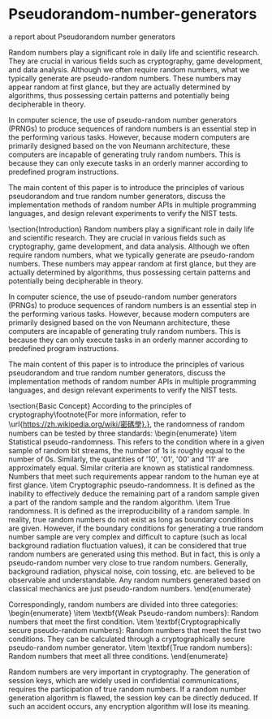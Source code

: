 # Pseudorandom-number-generators
a report about Pseudorandom number generators

Random numbers play a significant role in daily life and scientific research. They are crucial in various fields such as cryptography, game development, and data analysis. Although we often require random numbers, what we typically generate are pseudo-random numbers. These numbers may appear random at first glance, but they are actually determined by algorithms, thus possessing certain patterns and potentially being decipherable in theory. 

In computer science, the use of pseudo-random number generators (PRNGs) to produce sequences of random numbers is an essential step in the performing various tasks. However, because modern computers are primarily designed based on the von Neumann architecture, these computers are incapable of generating truly random numbers. This is because they can only execute tasks in an orderly manner according to predefined program instructions.

The main content of this paper is to introduce the principles of various pseudorandom and true random number generators, discuss the implementation methods of random number APIs in multiple programming languages, and design relevant experiments to verify the NIST tests.

\section{Introduction}
Random numbers play a significant role in daily life and scientific research. They are crucial in various fields such as cryptography, game development, and data analysis. Although we often require random numbers, what we typically generate are pseudo-random numbers. These numbers may appear random at first glance, but they are actually determined by algorithms, thus possessing certain patterns and potentially being decipherable in theory. 

In computer science, the use of pseudo-random number generators (PRNGs) to produce sequences of random numbers is an essential step in the performing various tasks. However, because modern computers are primarily designed based on the von Neumann architecture, these computers are incapable of generating truly random numbers. This is because they can only execute tasks in an orderly manner according to predefined program instructions.

The main content of this paper is to introduce the principles of various pseudorandom and true random number generators, discuss the implementation methods of random number APIs in multiple programming languages, and design relevant experiments to verify the NIST tests.

\section{Basic Concept}
According to the principles of cryptography\footnote{For more information, refer to \url{https://zh.wikipedia.org/wiki/密碼學}.}, the randomness of random numbers can be tested by three standards:
\begin{enumerate}
    \item Statistical pseudo-randomness. This refers to the condition where in a given sample of random bit streams, the number of 1s is roughly equal to the number of 0s. Similarly, the quantities of '10', '01', '00' and '11' are approximately equal. Similar criteria are known as statistical randomness. Numbers that meet such requirements appear random to the human eye at first glance.
    \item Cryptographic pseudo-randomness. It is defined as the inability to effectively deduce the remaining part of a random sample given a part of the random sample and the random algorithm.
    \item True randomness. It is defined as the irreproducibility of a random sample. In reality, true random numbers do not exist as long as boundary conditions are given. However, if the boundary conditions for generating a true random number sample are very complex and difficult to capture (such as local background radiation fluctuation values), it can be considered that true random numbers are generated using this method. But in fact, this is only a pseudo-random number very close to true random numbers. Generally, background radiation, physical noise, coin tossing, etc. are believed to be observable and understandable. Any random numbers generated based on classical mechanics are just pseudo-random numbers.
\end{enumerate}

Correspondingly, random numbers are divided into three categories:
\begin{enumerate}
    \item \textbf{Weak Pseudo-random numbers}: Random numbers that meet the first condition.
    \item \textbf{Cryptographically secure pseudo-random numbers}: Random numbers that meet the first two conditions. They can be calculated through a cryptographically secure pseudo-random number generator. 
    \item \textbf{True random numbers}: Random numbers that meet all three conditions.
\end{enumerate}

Random numbers are very important in cryptography. The generation of session keys, which are widely used in confidential communications, requires the participation of true random numbers. If a random number generation algorithm is flawed, the session key can be directly deduced. If such an accident occurs, any encryption algorithm will lose its meaning.
